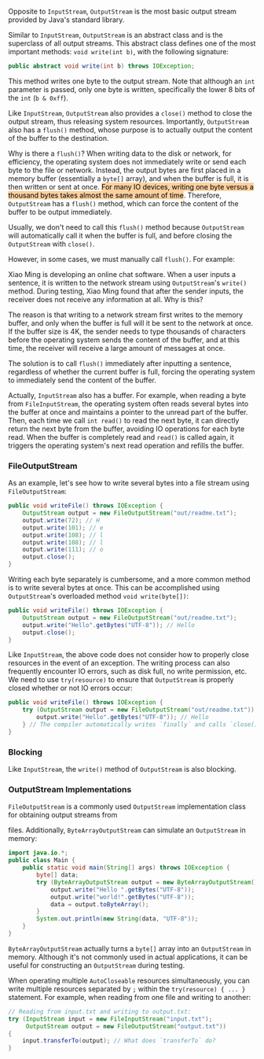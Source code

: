 Opposite to `InputStream`, `OutputStream` is the most basic output stream provided by Java's standard library.

Similar to `InputStream`, `OutputStream` is an abstract class and is the superclass of all output streams. This abstract class defines one of the most important methods: `void write(int b)`, with the following signature:

```java
public abstract void write(int b) throws IOException;
```

This method writes one byte to the output stream. Note that although an `int` parameter is passed, only one byte is written, specifically the lower 8 bits of the `int` (`b & 0xff`).

Like `InputStream`, `OutputStream` also provides a `close()` method to close the output stream, thus releasing system resources. Importantly, `OutputStream` also has a `flush()` method, whose purpose is to actually output the content of the buffer to the destination.

Why is there a `flush()`? When writing data to the disk or network, for efficiency, the operating system does not immediately write or send each byte to the file or network. Instead, the output bytes are first placed in a memory buffer (essentially a `byte[]` array), and when the buffer is full, it is then written or sent at once. <mark style="background: #FFB86CA6;">For many IO devices, writing one byte versus a thousand bytes takes almost the same amount of time</mark>. Therefore, `OutputStream` has a `flush()` method, which can force the content of the buffer to be output immediately.

Usually, we don't need to call this `flush()` method because `OutputStream` will automatically call it when the buffer is full, and before closing the `OutputStream` with `close()`.

However, in some cases, we must manually call `flush()`. For example:

Xiao Ming is developing an online chat software. When a user inputs a sentence, it is written to the network stream using `OutputStream`'s `write()` method. During testing, Xiao Ming found that after the sender inputs, the receiver does not receive any information at all. Why is this?

The reason is that writing to a network stream first writes to the memory buffer, and only when the buffer is full will it be sent to the network at once. If the buffer size is 4K, the sender needs to type thousands of characters before the operating system sends the content of the buffer, and at this time, the receiver will receive a large amount of messages at once.

The solution is to call `flush()` immediately after inputting a sentence, regardless of whether the current buffer is full, forcing the operating system to immediately send the content of the buffer.

Actually, `InputStream` also has a buffer. For example, when reading a byte from `FileInputStream`, the operating system often reads several bytes into the buffer at once and maintains a pointer to the unread part of the buffer. Then, each time we call `int read()` to read the next byte, it can directly return the next byte from the buffer, avoiding IO operations for each byte read. When the buffer is completely read and `read()` is called again, it triggers the operating system's next read operation and refills the buffer.

### FileOutputStream

As an example, let's see how to write several bytes into a file stream using `FileOutputStream`:

```java
public void writeFile() throws IOException {
    OutputStream output = new FileOutputStream("out/readme.txt");
    output.write(72); // H
    output.write(101); // e
    output.write(108); // l
    output.write(108); // l
    output.write(111); // o
    output.close();
}
```

Writing each byte separately is cumbersome, and a more common method is to write several bytes at once. This can be accomplished using `OutputStream`'s overloaded method `void write(byte[])`:

```java
public void writeFile() throws IOException {
    OutputStream output = new FileOutputStream("out/readme.txt");
    output.write("Hello".getBytes("UTF-8")); // Hello
    output.close();
}
```

Like `InputStream`, the above code does not consider how to properly close resources in the event of an exception. The writing process can also frequently encounter IO errors, such as disk full, no write permission, etc. We need to use `try(resource)` to ensure that `OutputStream` is properly closed whether or not IO errors occur:

```java
public void writeFile() throws IOException {
    try (OutputStream output = new FileOutputStream("out/readme.txt")) {
        output.write("Hello".getBytes("UTF-8")); // Hello
    } // The compiler automatically writes `finally` and calls `close()` here.
}
```

### Blocking

Like `InputStream`, the `write()` method of `OutputStream` is also blocking.

### OutputStream Implementations

`FileOutputStream` is a commonly used `OutputStream` implementation class for obtaining output streams from

 files. Additionally, `ByteArrayOutputStream` can simulate an `OutputStream` in memory:

```java
import java.io.*;
public class Main {
    public static void main(String[] args) throws IOException {
        byte[] data;
        try (ByteArrayOutputStream output = new ByteArrayOutputStream()) {
            output.write("Hello ".getBytes("UTF-8"));
            output.write("world!".getBytes("UTF-8"));
            data = output.toByteArray();
        }
        System.out.println(new String(data, "UTF-8"));
    }
}
```

`ByteArrayOutputStream` actually turns a `byte[]` array into an `OutputStream` in memory. Although it's not commonly used in actual applications, it can be useful for constructing an `OutputStream` during testing.

When operating multiple `AutoCloseable` resources simultaneously, you can write multiple resources separated by `;` within the `try(resource) { ... }` statement. For example, when reading from one file and writing to another:

```java
// Reading from input.txt and writing to output.txt:
try (InputStream input = new FileInputStream("input.txt");
     OutputStream output = new FileOutputStream("output.txt"))
{
    input.transferTo(output); // What does `transferTo` do?
}
```